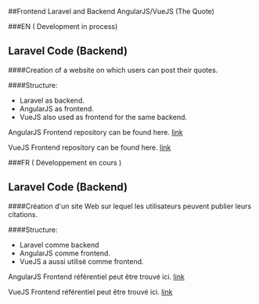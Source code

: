 ##Frontend Laravel and Backend AngularJS/VueJS (The Quote)

###EN ( Development in process)

## Laravel Code (Backend)

####Creation of a website on which users can post their quotes.

####Structure:
- Laravel as backend.
- AngularJS as frontend.
- VueJS also used as frontend for the same backend.

AngularJS Frontend repository can be found here. [link](https://github.com/junaidkhalid1/Angular-Laravel-Frontend)

VueJS Frontend repository can be found here. [link](https://github.com/junaidkhalid1/Vue-Laravel-Frontend)

###FR ( Développement en cours )

## Laravel Code (Backend)

####Création d'un site Web sur lequel les utilisateurs peuvent publier leurs citations.

####Structure:

- Laravel comme backend
- AngularJS comme frontend.
- VueJS a aussi utilisé comme frontend.

AngularJS Frontend référentiel peut être trouvé ici. [link](https://github.com/junaidkhalid1/Angular-Laravel-Frontend)

VueJS Frontend référentiel peut être trouvé ici. [link](https://github.com/junaidkhalid1/Vue-Laravel-Frontend)
